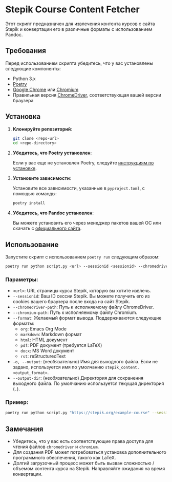 # Stepik Course Content Fetcher

Этот скрипт предназначен для извлечения контента курсов с сайта Stepik и конвертации его в различные форматы с использованием Pandoc.

## Требования

Перед использованием скрипта убедитесь, что у вас установлены следующие компоненты:

- Python 3.x
- [Poetry](https://python-poetry.org/)
- [Google Chrome](https://www.google.com/chrome/) или [Chromium](https://www.chromium.org/)
- Правильная версия [ChromeDriver](https://sites.google.com/chromium.org/driver/), соответствующая вашей версии браузера

## Установка

1. **Клонируйте репозиторий**:

   ```bash
   git clone <repo-url>
   cd <repo-directory>
   ```

2. **Убедитесь, что Poetry установлен**:

   Если у вас еще не установлен Poetry, следуйте [инструкциям по установке](https://python-poetry.org/docs/#installation).

3. **Установите зависимости**:

   Установите все зависимости, указанные в `pyproject.toml`, с помощью команды:

   ```bash
   poetry install
   ```

4. **Убедитесь, что Pandoc установлен**:

   Вы можете установить его через менеджер пакетов вашей ОС или скачать с [официального сайта](https://pandoc.org/installing.html).

## Использование

Запустите скрипт с использованием `poetry run` следующим образом:

```bash
poetry run python script.py <url> --sessionid <sessionid> --chromedriver-path <chromedriver_path> --chromium-path <chromium_path> --format <output_format> [-o <output_file>] [--output-dir <output_directory>]
```

### Параметры:

- `<url>`: URL страницы курса Stepik, которую вы хотите извлечь.
- `--sessionid`: Ваш ID сессии Stepik. Вы можете получить его из cookies вашего браузера после входа на сайт Stepik.
- `--chromedriver-path`: Путь к исполняемому файлу ChromeDriver.
- `--chromium-path`: Путь к исполняемому файлу Chromium.
- `--format`: Желаемый формат вывода. Поддерживаются следующие форматы:
  - `org`: Emacs Org Mode
  - `markdown`: Markdown формат
  - `html`: HTML документ
  - `pdf`: PDF документ (требуется LaTeX)
  - `docx`: MS Word документ
  - `rst`: reStructuredText
- `-o, --output`: (необязательно) Имя для выходного файла. Если не задано, используется имя по умолчанию `stepik_content.<output_format>`.
- `--output-dir`: (необязательно) Директория для сохранения выходного файла. По умолчанию используется текущая директория (`.`).

### Пример:

```bash
poetry run python script.py "https://stepik.org/example-course" --sessionid "your_session_id" --chromedriver-path "/path/to/chromedriver" --chromium-path "/path/to/chromium" --format markdown -o my_course.md --output-dir /path/to/save
```

## Замечания

- Убедитесь, что у вас есть соответствующие права доступа для чтения файлов `chromedriver` и `chromium`.
- Для создания PDF может потребоваться установка дополнительного программного обеспечения, такого как LaTeX.
- Долгий загрузочный процесс может быть вызван сложностью / объемом контента курса на Stepik. Направляйте ожидания на время конвертации.